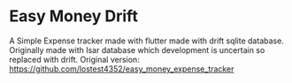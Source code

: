 # Easy Money Drift

A Simple Expense tracker made with flutter made with drift sqlite database. Originally made with Isar database which development is uncertain so replaced with drift.
Original version: https://github.com/lostest4352/easy_money_expense_tracker
